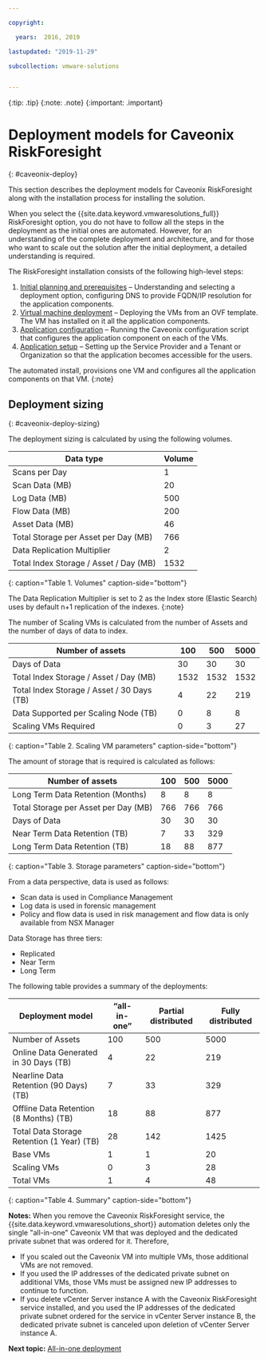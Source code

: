 ```yaml
---

copyright:

  years:  2016, 2019

lastupdated: "2019-11-29"

subcollection: vmware-solutions


---
```


{:tip: .tip}
{:note: .note}
{:important: .important}

# Deployment models for Caveonix RiskForesight
{: #caveonix-deploy}

This section describes the deployment models for Caveonix RiskForesight along with the installation process for installing the solution.

When you select the {{site.data.keyword.vmwaresolutions_full}} RiskForesight option, you do not have to follow all the steps in the deployment as the initial ones are automated. However, for an understanding of the complete deployment and architecture, and for those who want to scale out the solution after the initial deployment, a detailed understanding is required.

The RiskForesight installation consists of the following high-level steps:

1. [Initial planning and prerequisites](/docs/services/vmwaresolutions?topic=vmware-solutions-caveonix-step1) – Understanding and selecting a deployment option, configuring DNS to provide FQDN/IP resolution for the application components.
2. [Virtual machine deployment](/docs/services/vmwaresolutions?topic=vmware-solutions-caveonix-step2) – Deploying the VMs from an OVF template. The VM has installed on it all the application components.
3. [Application configuration](/docs/services/vmwaresolutions?topic=vmware-solutions-caveonix-step3) – Running the Caveonix configuration script that configures the application component on each of the VMs.
4. [Application setup](/docs/services/vmwaresolutions?topic=vmware-solutions-caveonix-step4) – Setting up the Service Provider and a Tenant or Organization so that the application becomes accessible for the users.

The automated install, provisions one VM and configures all the application components on that VM.
{:note}

## Deployment sizing
{: #caveonix-deploy-sizing}

The deployment sizing is calculated by using the following volumes.

|Data type	|Volume |
|---|---|
|Scans per Day	|1 |
|Scan Data (MB)	|20 |
|Log Data (MB)	|500 |
|Flow Data (MB)	|200 |
|Asset Data (MB)	|46 |
|Total Storage per Asset per Day (MB)	|766 |
|Data Replication Multiplier	|2 |
|Total Index Storage / Asset / Day (MB)	|1532 |
{: caption="Table 1. Volumes" caption-side="bottom"}

The Data Replication Multiplier is set to 2 as the Index store (Elastic Search) uses by default n+1 replication of the indexes.
{:note}

The number of Scaling VMs is calculated from the number of Assets and the number of days of data to index.

|Number of assets	|100	|500	|5000 |
|---|---|---|---|
|Days of Data	|30	|30	|30 |
|Total Index Storage / Asset / Day (MB)	|1532	|1532	|1532 |
|Total Index Storage / Asset / 30 Days (TB)	|4	|22	|219 |
|Data Supported per Scaling Node (TB)	|0	|8	|8 |
|Scaling VMs Required	|0	|3	|27 |
{: caption="Table 2. Scaling VM parameters" caption-side="bottom"}

The amount of storage that is required is calculated as follows:

|Number of assets	|100	|500	|5000 |
|---|---|---|---|
|Long Term Data Retention (Months)	|8	|8	|8 |
|Total Storage per Asset per Day (MB)	|766	|766	|766 |
|Days of Data	|30	|30	|30 |
|Near Term Data Retention (TB)	|7	|33	|329 |
|Long Term Data Retention (TB)	|18	|88	|877 |
{: caption="Table 3. Storage parameters" caption-side="bottom"}

From a data perspective, data is used as follows:

-	Scan data is used in Compliance Management
-	Log data is used in forensic management
-	Policy and flow data is used in risk management and flow data is only available from NSX Manager

Data Storage has three tiers:

-	Replicated
-	Near Term
-	Long Term

The following table provides a summary of the deployments:

|Deployment model	|“all-in-one”	|Partial distributed	|Fully distributed |
|---|---|---|---|
|Number of Assets	|100	|500	|5000 |
|Online Data Generated in 30 Days (TB)	|4	|22	|219 |
|Nearline Data Retention (90 Days) (TB)	|7	|33	|329 |
|Offline Data Retention (8 Months) (TB)	|18	|88	|877 |
|Total Data Storage Retention (1 Year) (TB)	|28	|142	|1425 |
|Base VMs	|1	|1	|20 |
|Scaling VMs	|0	|3	|28 |
|Total VMs	|1	|4	|48 |
{: caption="Table 4. Summary" caption-side="bottom"}

**Notes:**
When you remove the Caveonix RiskForesight service, the {{site.data.keyword.vmwaresolutions_short}} automation deletes only the single "all-in-one" Caveonix VM that was deployed and the dedicated private subnet that was ordered for it. Therefore,
* If you scaled out the Caveonix VM into multiple VMs, those additional VMs are not removed.
* If you used the IP addresses of the dedicated private subnet on additional VMs, those VMs must be assigned new IP addresses to continue to function.
* If you delete vCenter Server instance A with the Caveonix RiskForesight service installed, and you used the IP addresses of the dedicated private subnet ordered for the service in vCenter Server instance B, the dedicated private subnet is canceled upon deletion of vCenter Server instance A.

**Next topic:** [All-in-one deployment](/docs/services/vmwaresolutions?topic=vmware-solutions-caveonix-allinone)
